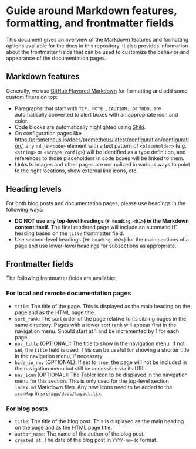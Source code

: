 # Guide around Markdown features, formatting, and frontmatter fields

This document gives an overview of the Markdown features and formatting options available for the docs in this repository. It also provides information about the frontmatter fields that can be used to customize the behavior and appearance of the documentation pages.

## Markdown features

Generally, we use [GitHub Flavored Markdown](https://github.github.com/gfm/) for formatting and add some custom filters on top:

* Paragraphs that start with `TIP:`, `NOTE:`, `CAUTION:`, or `TODO:` are automatically converted to alert boxes with an appropriate icon and color.
* Code blocks are automatically highlighted using [Shiki](https://shiki.matsu.io/).
* On configuration pages like https://prometheus.io/docs/prometheus/latest/configuration/configuration/, any inline `<code>` element with a text pattern of `<placeholder>` (e.g. `<string>` or `<scrape_config>`) will be identified as a type definition, and references to those placeholders in code boxes will be linked to them.
* Links to images and other pages are normalized in various ways to point to the right locations, show external link icons, etc.

## Heading levels

For both blog posts and documentation pages, please use headings in the following ways:

* **DO NOT use any top-level headings (`# Heading`, `<h1>`) in the Markdown content itself.** The final rendered page will include an automatic H1 heading based on the `title` frontmatter field.
* Use second-level headings (`## Heading`, `<h2>`) for the main sections of a page and use lower-level headings for subsections as appropriate.

## Frontmatter fields

The following frontmatter fields are available:

### For local and remote documentation pages

* `title`: The title of the page. This is displayed as the main heading on the page and as the HTML page title.
* `sort_rank`: The sort order of the page relative to its sibling pages in the same directory. Pages with a lower sort rank will appear first in the navigation menu. Should start at 1 and be incremented by 1 for each page.
* `nav_title` (OPTIONAL): The title to show in the navigation menu. If not set, the `title` field is used. This can be useful for showing a shorter title in the navigation menu, if necessary.
* `hide_in_nav` (OPTIONAL): If set to `true`, the page will not be included in the navigation menu but still be accessible via its URL.
* `nav_icon` (OPTIONAL): The [Tabler](https://tabler.io/icons) icon to be displayed in the navigation menu for this section. This is only used for the top-level section `index.md` Markdown files. Any new icons need to be added to the `iconMap` in [`src/app/docs/layout.tsx`](src/app/docs/layout.tsx).

### For blog posts

* `title`: The title of the blog post. This is displayed as the main heading on the page and as the HTML page title.
* `author_name`: The name of the author of the blog post.
* `created_at`: The date of the blog post in `YYYY-mm-dd` format.
